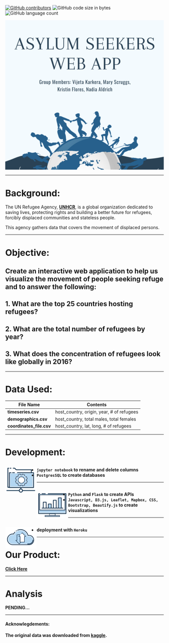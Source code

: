 [![GitHub contributors](https://img.shields.io/github/contributors/kflores56/project_2?logo=Github&style=for-the-badge)](https://github.com/kflores56/project_2/graphs/contributors)
![GitHub code size in bytes](https://img.shields.io/github/languages/code-size/kflores56/project_2?style=for-the-badge)
![GitHub language count](https://img.shields.io/github/languages/count/kflores56/project_2?style=for-the-badge)


[![Header](https://raw.githubusercontent.com/nadiaaldrich/project_2/main/readme_images/project2_logo.png "Header")](https://asylumseekersapp.herokuapp.com/)


---


# Background:

The UN Refugee Agency, [**UNHCR**](https://www.unhcr.org/en-us/about-us.html), is a global organization dedicated to saving lives, protecting rights and building a better future for refugees, forcibly displaced communities and stateless people.

This agency gathers data that covers the movement of displaced persons.

---

# Objective: 

## Create an interactive web application to help us visualize the movement of people seeking refuge and to answer the following:


## 1. What are the top 25 countries hosting refugees?
## 2. What are the total number of refugees by year?
## 3. What does the concentration of refugees look like globally in 2016? 


---

# Data Used:

File Name | Contents
------------ | -------------
**timeseries.csv** | host_country, origin, year, # of refugees
**demographics.csv** | host_country, total males, total females 
**coordinates_file.csv** | host_country, lat, long, # of refugees

---

# Development: 

<a href="https:github.com/nadiaaldrich/project_2/main/readme_images"><img width="100" align='left' src="readme_images/files_icon.png?raw=true"></a>
<b/> 
---
- `jupyter notebook` to rename and delete columns
- `PostgresSQL` to create databases 
---
<a href="https:github.com/nadiaaldrich/project_2/main/readme_images"><img width="100" align='left' src="readme_images/visuals.png?raw=true"></a> 
<b/>
---
-  `Python` and `Flask` to create APIs
-  `Javascript, D3.js, Leaflet, Mapbox, CSS, Bootstrap, Beautify.js` to create visualizations 
---
<a href="https:github.com/nadiaaldrich/project_2/main/readme_images"><img width="100" align='left' src="readme_images/cloud.png?raw=true"></a> 
<b/>
---
-  deployment with `Heroku`
--- 







# Our Product:

[**Click Here**](https://asylumseekersapp.herokuapp.com/)

---

# Analysis 

PENDING...

---

#### Acknowlegdements: 
The original data was downloaded from [kaggle](https://www.kaggle.com/unitednations/refugee-data).




